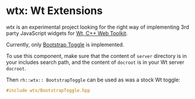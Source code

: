 # wtx: Wt Extensions

_wtx_ is an experimental project looking for the right way of implementing 3rd party JavaScript widgets for [Wt, C++ Web Toolkit](https://www.webtoolkit.eu/).

Currently, only [Bootstrap Toggle](http://www.bootstraptoggle.com/) is implemented.

To use this component, make sure that the content of ```server``` directory is in your includes search path, and the content of ```docroot``` is in your Wt server ```docroot```.

Then ```rh::wtx:: BootstrapToggle``` can be used as was a stock Wt toggle:

```C
#include wtx/BootstrapToggle.hpp
```

